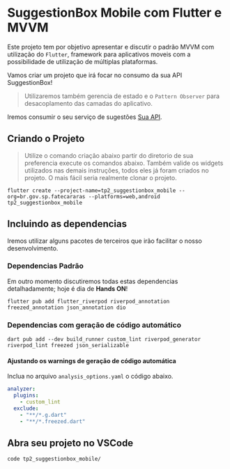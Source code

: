 # SuggestionBox Mobile com Flutter e MVVM

Este projeto tem por objetivo apresentar e discutir o padrão MVVM com utilização do `Flutter`, framework para aplicativos moveis com a possibilidade de utilização de múltiplas plataformas.

Vamos criar um projeto que irá focar no consumo da sua API SuggestionBox!

> Utilizaremos também gerencia de estado e o `Pattern Observer` para desacoplamento das camadas do aplicativo.

Iremos consumir o seu serviço de sugestões [Sua API](http://localhost:9000/openapi/swagger-ui/index.html).

## Criando o Projeto

> Utilize o comando criação abaixo  partir do diretorio de sua preferencia execute os comandos abaixo. Também valide os widgets utilizados nas demais instruções, todos eles já foram criados no projeto. O mais fácil seria realmente clonar o projeto.

```shell
flutter create --project-name=tp2_suggestionbox_mobile --org=br.gov.sp.fatecararas --platforms=web,android tp2_suggestionbox_mobile
```

## Incluindo as dependencias

Iremos utilizar alguns pacotes de terceiros que irão facilitar o nosso desenvolvimento.

### Dependencias Padrão

Em outro momento discutiremos todas estas dependencias detalhadamente; hoje é dia de **Hands ON**!

```shell
flutter pub add flutter_riverpod riverpod_annotation freezed_annotation json_annotation dio
```

### Dependencias com geração de código automático

```shell
dart pub add --dev build_runner custom_lint riverpod_generator riverpod_lint freezed json_serializable
```

#### Ajustando os warnings de geração de código automática

Inclua no arquivo `analysis_options.yaml` o código abaixo.

```yml
analyzer:
  plugins: 
    - custom_lint
  exclude:
    - "**/*.g.dart"
    - "**/*.freezed.dart"
``` 

## Abra seu projeto no VSCode

```shell
code tp2_suggestionbox_mobile/
```